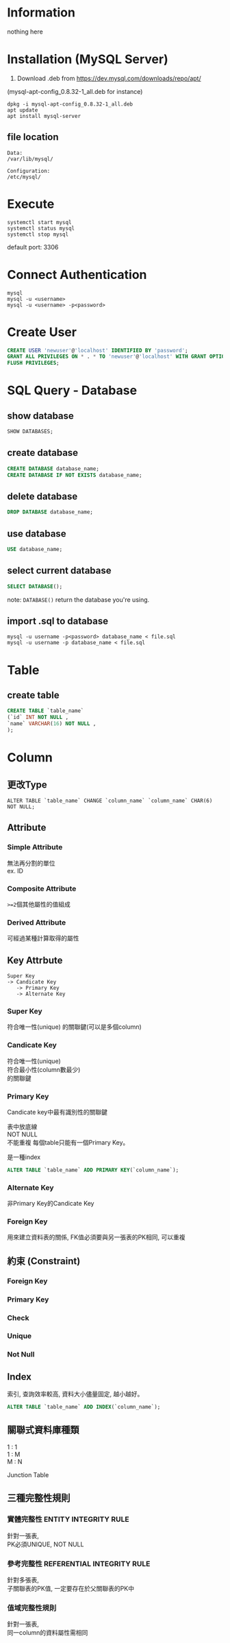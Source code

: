 # Information

nothing here

# Installation (MySQL Server)
1. Download .deb from https://dev.mysql.com/downloads/repo/apt/

(mysql-apt-config_0.8.32-1_all.deb for instance)
```shell
dpkg -i mysql-apt-config_0.8.32-1_all.deb
apt update
apt install mysql-server
```
## file location
```
Data:
/var/lib/mysql/

Configuration:
/etc/mysql/
```

# Execute
```shell
systemctl start mysql
systemctl status mysql
systemctl stop mysql
```
default port: 3306
# Connect Authentication
```shell=
mysql
mysql -u <username>
mysql -u <username> -p<password>
```
# Create User
```sql
CREATE USER 'newuser'@'localhost' IDENTIFIED BY 'password';
GRANT ALL PRIVILEGES ON * . * TO 'newuser'@'localhost' WITH GRANT OPTION;
FLUSH PRIVILEGES;
```
# SQL Query - Database
## show database
```sql
SHOW DATABASES;
```
## create database
```sql
CREATE DATABASE database_name;
CREATE DATABASE IF NOT EXISTS database_name; 
```

## delete database
```sql
DROP DATABASE database_name;
```

## use database
```sql
USE database_name;
```

## select current database
```sql
SELECT DATABASE();
```

note:
```DATABASE()``` return the  database you're using.

## import .sql to database
```shell
mysql -u username -p<password> database_name < file.sql
mysql -u username -p database_name < file.sql
```
# Table
## create table
```sql
CREATE TABLE `table_name` 
(`id` INT NOT NULL , 
`name` VARCHAR(16) NOT NULL , 
);
```

# Column

## 更改Type
```
ALTER TABLE `table_name` CHANGE `column_name` `column_name` CHAR(6) NOT NULL;
```

## Attribute

### Simple Attribute
無法再分割的單位  
ex. ID
### Composite Attribute
``>=2``個其他屬性的值組成
### Derived Attribute
可經過某種計算取得的屬性
## Key Attrbute

```
Super Key
-> Candicate Key
   -> Primary Key
   -> Alternate Key
```

### Super Key
符合唯一性(unique)
的關聯鍵(可以是多個column)  

### Candicate Key
符合唯一性(unique)  
符合最小性(column數最少)   
的關聯鍵  


### Primary Key

Candicate key中最有識別性的關聯鍵  

表中放底線   
NOT NULL  
不能重複
每個table只能有一個Primary Key。

是一種index  

```sql
ALTER TABLE `table_name` ADD PRIMARY KEY(`column_name`);
```

### Alternate Key
非Primary Key的Candicate Key

### Foreign Key
用來建立資料表的關係, FK值必須要與另一張表的PK相同, 
可以重複                            

## 約束 (Constraint)

### Foreign Key
### Primary Key
### Check
### Unique
### Not Null

## Index
索引, 查詢效率較高, 
資料大小儘量固定, 越小越好。
```sql
ALTER TABLE `table_name` ADD INDEX(`column_name`);
```

## 關聯式資料庫種類
1 : 1  
1 : M  
M : N  

Junction Table

## 三種完整性規則

### 實體完整性 ENTITY INTEGRITY RULE
針對一張表,  
PK必須UNIQUE, NOT NULL

### 參考完整性 REFERENTIAL INTEGRITY RULE
針對多張表,  
子關聯表的PK值, 一定要存在於父關聯表的PK中  

### 值域完整性規則
針對一張表,  
同一column的資料屬性需相同  